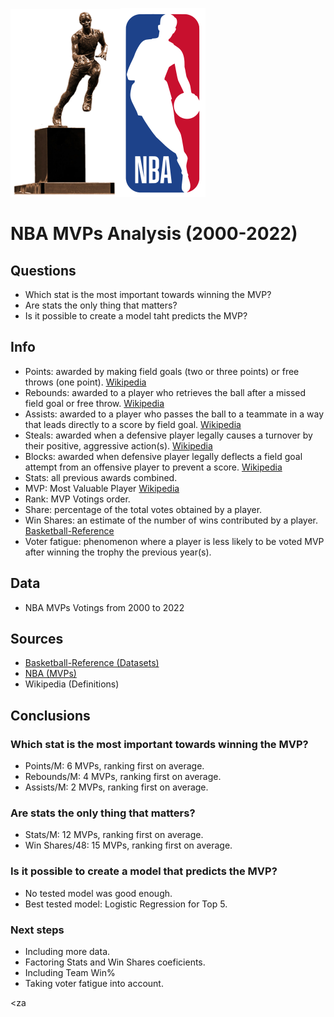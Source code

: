![MVP](https://github.com/Alfon22A/Mid-Boot-Camp-Project/blob/master/Slides/Images/MVPTrophy.png)![NBA](https://github.com/Alfon22A/Mid-Boot-Camp-Project/blob/master/Slides/Images/NBALogo.png)

# NBA MVPs Analysis (2000-2022)

## Questions
- Which stat is the most important towards winning the MVP?
- Are stats the only thing that matters?
- Is it possible to create a model taht predicts the MVP?

## Info
- Points: awarded by making field goals (two or three points) or free throws (one point). [Wikipedia](https://en.wikipedia.org/wiki/Point_(basketball))
- Rebounds: awarded to a player who retrieves the ball after a missed field goal or free throw. [Wikipedia](https://en.wikipedia.org/wiki/Rebound_(basketball))
- Assists: awarded to a player who passes the ball to a teammate in a way that leads directly to a score by field goal. [Wikipedia](https://en.wikipedia.org/wiki/Assist_(basketball))
- Steals: awarded when a defensive player legally causes a turnover by their positive, aggressive action(s). [Wikipedia](https://en.wikipedia.org/wiki/Steal_(basketball))
- Blocks: awarded when defensive player legally deflects a field goal attempt from an offensive player to prevent a score. [Wikipedia](https://en.wikipedia.org/wiki/Block_(basketball))
- Stats: all previous awards combined.
- MVP: Most Valuable Player [Wikipedia](https://en.wikipedia.org/wiki/NBA_Most_Valuable_Player_Award)
- Rank: MVP Votings order.
- Share: percentage of the total votes obtained by a player.
- Win Shares: an estimate of the number of wins contributed by a player. [Basketball-Reference](https://www.basketball-reference.com/about/ws.html)
- Voter fatigue: phenomenon where a player is less likely to be voted MVP after winning the trophy the previous year(s).

## Data
- NBA MVPs Votings from 2000 to 2022

## Sources
- [Basketball-Reference (Datasets)](https://www.basketball-reference.com/awards/awards_2000.html)
- [NBA (MVPs)](https://www.nba.com/news/history-mvp-award-winners)
- Wikipedia (Definitions)

## Conclusions

### Which stat is the most important towards winning the MVP?
- Points/M: 6 MVPs, ranking first on average.
- Rebounds/M: 4 MVPs, ranking first on average.
- Assists/M: 2 MVPs, ranking first on average.

### Are stats the only thing that matters?
- Stats/M: 12 MVPs, ranking first on average.
- Win Shares/48: 15 MVPs, ranking first on average.

### Is it possible to create a model that predicts the MVP?
- No tested model was good enough.
- Best tested model: Logistic Regression for Top 5.

### Next steps
- Including more data.
- Factoring Stats and Win Shares coeficients.
- Including Team Win%
- Taking voter fatigue into account.

<za